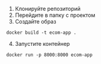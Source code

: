 1. Клонируйте репозиторий
2. Перейдите в папку с проектом
3. Создайте образ
```shell
docker build -t ecom-app .
```
4. Запустите контейнер
```shell
docker run -p 8000:8000 ecom-app
```
